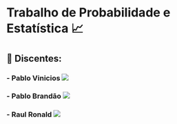 # Trabalho de Probabilidade e Estatística 📈 
## 👥 Discentes:
### - Pablo Vinicios <a href="https://github.com/PabloVini28" target="_blank"><img src="https://img.shields.io/badge/GitHub-100000?style=badge&logo=github&logoColor=white color=black"></a>
### - Pablo Brandão <a href="https://github.com/PabloBr4ndao" target="_blank"><img src="https://img.shields.io/badge/GitHub-100000?style=badge&logo=github&logoColor=white color=black"></a>
### - Raul Ronald <a href="https://github.com/RaulRonald" target="_blank"><img src="https://img.shields.io/badge/GitHub-100000?style=badge&logo=github&logoColor=white color=black"></a>

